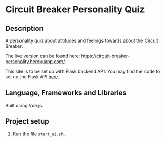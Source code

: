 # Circuit Breaker Personality Quiz

## Description

A personality quiz about attitudes and feelings towards about the Circuit Breaker.

The live version can be found here: https://circuit-breaker-personality.herokuapp.com/.

This site is to be set up with Flask backend API. You may find the code to set up the Flask API [here](https://github.com/huishun98/trivia-quiz.git).


## Language, Frameworks and Libraries
Built using Vue.js.


## Project setup
1. Run the file `start_ui.sh`.